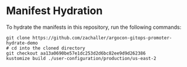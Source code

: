 # Manifest Hydration

To hydrate the manifests in this repository, run the following commands:

```shell
git clone https://github.com/zachaller/argocon-gitops-promoter-hydrate-demo
# cd into the cloned directory
git checkout aa13a0690be57e1dc253d2d6bc82ee9d9d262386
kustomize build ./user-configuration/production/us-east-2
```
